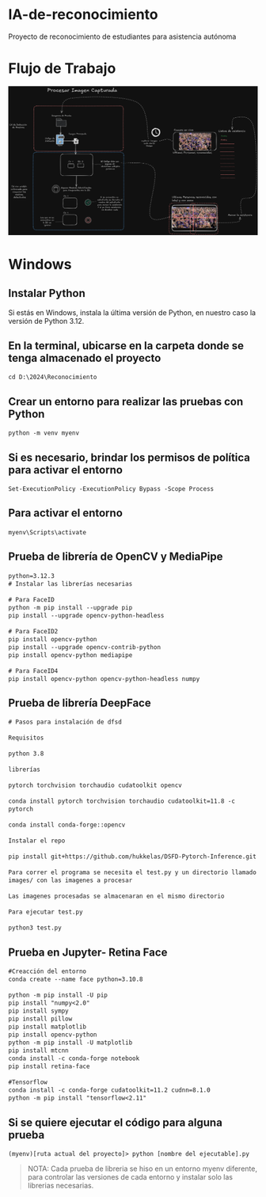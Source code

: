 # IA-de-reconocimiento
Proyecto de reconocimiento de estudiantes para asistencia autónoma

# Flujo de Trabajo
![Diagrama de Flujo](ImagenesPrueba/flujo.png)

# Windows

## Instalar Python
Si estás en Windows, instala la última versión de Python, en nuestro caso la versión de Python 3.12.

## En la terminal, ubicarse en la carpeta donde se tenga almacenado el proyecto
    cd D:\2024\Reconocimiento

## Crear un entorno para realizar las pruebas con Python
    python -m venv myenv

## Si es necesario, brindar los permisos de política para activar el entorno
    Set-ExecutionPolicy -ExecutionPolicy Bypass -Scope Process

## Para activar el entorno
    myenv\Scripts\activate

## Prueba de librería de OpenCV y MediaPipe

    python=3.12.3
    # Instalar las librerías necesarias

    # Para FaceID
    python -m pip install --upgrade pip
    pip install --upgrade opencv-python-headless

    # Para FaceID2
    pip install opencv-python
    pip install --upgrade opencv-contrib-python
    pip install opencv-python mediapipe

    # Para FaceID4
    pip install opencv-python opencv-python-headless numpy

## Prueba de librería DeepFace

    # Pasos para instalación de dfsd

    Requisitos

    python 3.8

    librerías

    pytorch torchvision torchaudio cudatoolkit opencv

    conda install pytorch torchvision torchaudio cudatoolkit=11.8 -c pytorch  

    conda install conda-forge::opencv

    Instalar el repo

    pip install git+https://github.com/hukkelas/DSFD-Pytorch-Inference.git

    Para correr el programa se necesita el test.py y un directorio llamado images/ con las imagenes a procesar

    Las imagenes procesadas se almacenaran en el mismo directorio

    Para ejecutar test.py

    python3 test.py

## Prueba en Jupyter- Retina Face
    
    #Creacción del entorno
    conda create --name face python=3.10.8

    python -m pip install -U pip
    pip install "numpy<2.0"
    pip install sympy
    pip install pillow
    pip install matplotlib
    pip install opencv-python
    python -m pip install -U matplotlib
    pip install mtcnn
    conda install -c conda-forge notebook
    pip install retina-face

    #Tensorflow 
    conda install -c conda-forge cudatoolkit=11.2 cudnn=8.1.0
    python -m pip install "tensorflow<2.11"

## Si se quiere ejecutar el código para alguna prueba
    (myenv)[ruta actual del proyecto]> python [nombre del ejecutable].py

> NOTA:
> Cada prueba de libreria se hiso en un entorno myenv diferente, para controlar las versiones de cada entorno y instalar solo las librerias necesarias.
